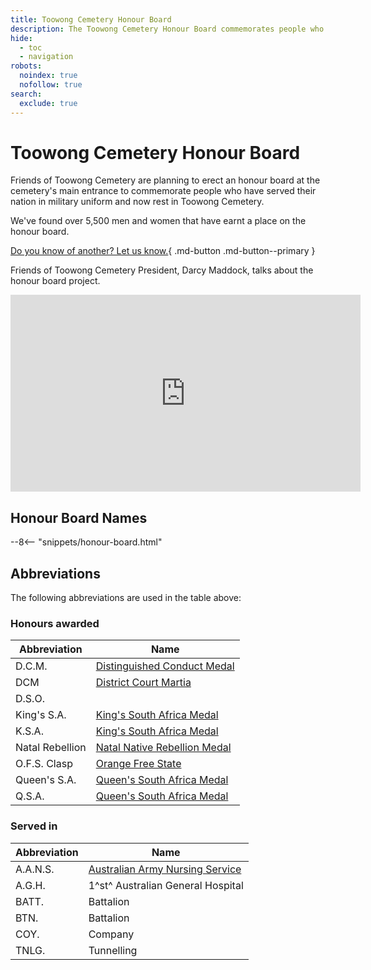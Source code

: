 ```yaml
---
title: Toowong Cemetery Honour Board 
description: The Toowong Cemetery Honour Board commemorates people who have served in military uniform 
hide:
  - toc
  - navigation
robots: 
  noindex: true
  nofollow: true
search:
  exclude: true
---
```


# Toowong Cemetery Honour Board

Friends of Toowong Cemetery are planning to erect an honour board at the cemetery's main entrance to commemorate people who have served their nation in military uniform and now rest in Toowong Cemetery. 

We've found over 5,500 men and women that have earnt a place on the honour board. 

[Do you know of another? Let us know.](../contact.md){ .md-button .md-button--primary }

Friends of Toowong Cemetery President, Darcy Maddock, talks about the honour board project. 

<!--
<div class="video-wrapper">
  <iframe width="560" height="315" src="https://www.youtube.com/embed/mVfixEzUpwk" title="YouTube video player" frameborder="0" allow="accelerometer; clipboard-write; encrypted-media; gyroscope; picture-in-picture" allowfullscreen></iframe>
</div> 
-->

<iframe width="560" height="315" src="https://www.youtube.com/embed/mVfixEzUpwk?start=7" title="YouTube video player" frameborder="0" allow="accelerometer; autoplay; clipboard-write; encrypted-media; gyroscope; picture-in-picture" allowfullscreen></iframe>

## Honour Board Names


--8<-- "snippets/honour-board.html"

<!--
## Honour Board Names Alternative

--8<-- "snippets/honour-board-alt.html"
-->

## Abbreviations

The following abbreviations are used in the table above: 

### Honours awarded

| Abbreviation    | Name |
| -----------     | ----------- |
| D.C.M.          | [Distinguished Conduct Medal](https://en.wikipedia.org/wiki/Distinguished_Conduct_Medal) |
| DCM             | [District Court Martia](https://en.wikipedia.org/wiki/Court-martial)
| D.S.O.          | |
| King's S.A.     | [King's South Africa Medal](https://en.wikipedia.org/wiki/King%27s_South_Africa_Medal) |
| K.S.A.          | [King's South Africa Medal](https://en.wikipedia.org/wiki/King%27s_South_Africa_Medal) |
| Natal Rebellion | [Natal Native Rebellion Medal](https://en.wikipedia.org/wiki/Natal_Native_Rebellion_Medal) |
| O.F.S. Clasp    | [Orange Free State](https://en.wikipedia.org/wiki/Medalje_voor_de_Anglo-Boere_Oorlog) |
| Queen's S.A.    | [Queen's South Africa Medal](https://en.wikipedia.org/wiki/Queen%27s_South_Africa_Medal) |
| Q.S.A.          | [Queen's South Africa Medal](https://en.wikipedia.org/wiki/Queen%27s_South_Africa_Medal) |

### Served in 

| Abbreviation | Name  |
| -----------  | ----------- |
| A.A.N.S.     | [Australian Army Nursing Service](https://en.wikipedia.org/wiki/Australian_Army_Nursing_Service) |
| A.G.H.       | 1^st^ Australian General Hospital     |
| BATT.        | Battalion     |
| BTN.         | Battalion     |
| COY.         | Company |
| TNLG.        | Tunnelling |


<!--

## Download the data

The [Moved Paddington Cemetery Headstones](moved-paddington-headstones.md) by [Friends of Toowong Cemetery Association Inc.](../index.md), is licensed under [CC BY 4.0](https://creativecommons.org/licenses/by/4.0/). You must provide attribution if you reuse this work.

Download the Moved Paddington Cemetery Headstones as a <a href="../../assets/data/moved-paddington-cemetery-headstones.csv" download>Comma Separated Value file</a> (.csv) 

!!! warning "Excel interprets some grave locations as dates"

    If you open the .csv file using Microsoft Excel, be aware that it changes some grave locations into dates. [This behaviour cannot be prevented](https://support.microsoft.com/en-us/office/stop-automatically-changing-numbers-to-dates-452bd2db-cc96-47d1-81e4-72cec11c4ed8?ns=excel&version=90&ui=en-us&rs=en-us&ad=us). We suggest you consider using another tool.

-->
